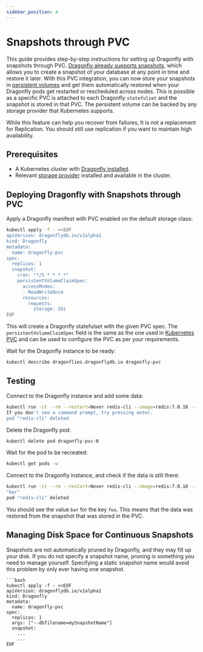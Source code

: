 ```yaml
---
sidebar_position: 4
---
```


# Snapshots through PVC

This guide provides step-by-step instructions for setting up Dragonfly with snapshots through PVC. [Dragonfly already supports snapshots](https://www.dragonflydb.io/docs/managing-dragonfly/backups), which allows
you to create a snapshot of your database at any point in time and restore it later. With this PVC integration, you can now store your snapshots in [persistent volumes](https://kubernetes.io/docs/concepts/storage/persistent-volumes/)
and get them automatically restored when your Dragonfly pods get restarted or rescheduled across nodes. This is possible as a specific PVC is attached to each Dragonfly `statefulset` and the snapshot is stored in that PVC.
The persistent volume can be backed by any storage provider that Kubernetes supports.

While this feature can help you recover from failures, It is not a replacement for Replication. You should still use replication if you want to
maintain high availability.

## Prerequisites

- A Kubernetes cluster with [Dragonfly installed](./installation.md).
- Relevant [storage provider](https://kubernetes.io/docs/concepts/storage/storage-classes/) installed and available in the cluster.

## Deploying Dragonfly with Snapshots through PVC

Apply a Dragonfly manifest with PVC enabled on the default storage class:

```bash
kubectl apply -f - <<EOF
apiVersion: dragonflydb.io/v1alpha1
kind: Dragonfly
metadata:
  name: dragonfly-pvc
spec:
  replicas: 1
  snapshot:
    cron: "*/5 * * * *"
    persistentVolumeClaimSpec:
      accessModes:
      - ReadWriteOnce
      resources:
        requests:
          storage: 2Gi
EOF
```

This will create a Dragonfly statefulset with the given PVC spec. The `persistentVolumeClaimSpec` field is the same as the one used in [Kubernetes PVC](https://kubernetes.io/docs/concepts/storage/persistent-volumes/#persistentvolumeclaims)
and can be used to configure the PVC as per your requirements.

Wait for the Dragonfly instance to be ready:

```bash
kubectl describe dragonflies.dragonflydb.io dragonfly-pvc
```

## Testing

Connect to the Dragonfly instance and add some data:

```bash
kubectl run -it --rm --restart=Never redis-cli --image=redis:7.0.10 -- redis-cli -h dragonfly-pvc.default SET foo bar
If you don't see a command prompt, try pressing enter.
pod "redis-cli" deleted
```

Delete the Dragonfly pod:

```bash
kubectl delete pod dragonfly-pvc-0
```

Wait for the pod to be recreated:

```bash
kubectl get pods -w
```

Connect to the Dragonfly instance, and check if the data is still there:

```bash
kubectl run -it --rm --restart=Never redis-cli --image=redis:7.0.10 -- redis-cli -h dragonfly-pvc.default GET foo
"bar"
pod "redis-cli" deleted
```

You should see the value `bar` for the key `foo`. This means that the data was restored from the snapshot that was stored in the PVC.

## Managing Disk Space for Continuous Snapshots

Snapshots are not automatically pruned by Dragonfly, and they may fill up your disk. If you do not specify a snapshot name, pruning is something you need to manage yourself.
Specifying a static snapshot name would avoid this problem by only ever having one snapshot.

```
```bash
kubectl apply -f - <<EOF
apiVersion: dragonflydb.io/v1alpha1
kind: Dragonfly
metadata:
  name: dragonfly-pvc
spec:
  replicas: 1
  args: ["--dbfilename=mySnapshotName"]
  snapshot:
    ...
    ...
EOF
```
